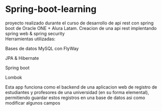 # Spring-boot-learning
proyecto realizado durante el curso de desarrollo de api rest con spring boot de Oracle ONE + Alura Latam.
Creacion de una api rest implentando spring web & spring security <br>
Herramientas utilizadas:

  Bases de datos MySQL con FlyWay
  
  JPA & Hibernate
  
  Spring boot

  Lombok

Esta app funciona como el backend de una aplicacion web de registro de estudiantes y profesores de una universidad (en su forma elemental), permitiendo guardar estos registros en una base de datos asi como modificar algunos campos
  
